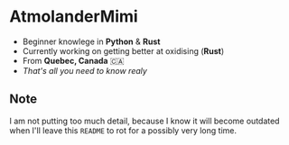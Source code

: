 # AtmolanderMimi
* Beginner knowlege in **Python** & **Rust**
* Currently working on getting better at oxidising (**Rust**)
* From **Quebec, Canada**  🇨🇦
* *That's all you need to know realy*

## Note
I am not putting too much detail, because I know it will become outdated when I'll leave this `README` to rot for a possibly very long time.
